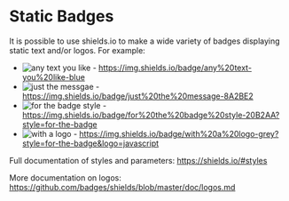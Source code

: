 # Static Badges

It is possible to use shields.io to make a wide variety of badges displaying static text and/or logos. For example:

- ![any text you like](https://img.shields.io/badge/any%20text-you%20like-blue) - https://img.shields.io/badge/any%20text-you%20like-blue
- ![just the messgae](https://img.shields.io/badge/just%20the%20message-8A2BE2) - https://img.shields.io/badge/just%20the%20message-8A2BE2
- ![for the badge style](https://img.shields.io/badge/for%20the%20badge%20style-20B2AA?style=for-the-badge) - https://img.shields.io/badge/for%20the%20badge%20style-20B2AA?style=for-the-badge
- ![with a logo](https://img.shields.io/badge/with%20a%20logo-grey?style=for-the-badge&logo=javascript) - https://img.shields.io/badge/with%20a%20logo-grey?style=for-the-badge&logo=javascript

Full documentation of styles and parameters: https://shields.io/#styles

More documentation on logos: https://github.com/badges/shields/blob/master/doc/logos.md
